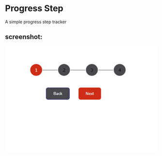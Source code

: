 # Progress Step

A simple progress step tracker 

## screenshot:

![screenshot](./pictures/image.png)
